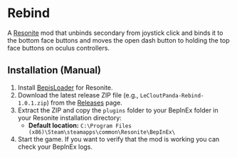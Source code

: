 # Rebind
A [Resonite](https://resonite.com/) mod that unbinds secondary from joystick click and binds it to the bottom face buttons and moves the open dash button to holding the top face buttons on oculus controllers.

## Installation (Manual)
1. Install [BepisLoader](https://github.com/ResoniteModding/BepisLoader) for Resonite.
2. Download the latest release ZIP file (e.g., `LeCloutPanda-Rebind-1.0.1.zip`) from the [Releases](https://github.com/LeCloutPanda/Rebind/releases) page.
3. Extract the ZIP and copy the `plugins` folder to your BepInEx folder in your Resonite installation directory:
   - **Default location:** `C:\Program Files (x86)\Steam\steamapps\common\Resonite\BepInEx\`
4. Start the game. If you want to verify that the mod is working you can check your BepInEx logs.